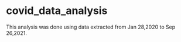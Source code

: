 # covid_data_analysis
This analysis was done using data extracted from Jan 28,2020 to Sep 26,2021. 
